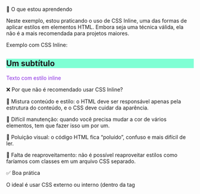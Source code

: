 🧠 O que estou aprendendo

Neste exemplo, estou praticando o uso de CSS Inline, uma das formas de aplicar estilos em elementos HTML. Embora seja uma técnica válida, ela não é a mais recomendada para projetos maiores.

Exemplo com CSS Inline:

<h2 style="background-color: aquamarine;">Um subtítulo</h2>
<p style="color: blueviolet;">Texto com estilo inline</p>

❌ Por que não é recomendado usar CSS Inline?

🔸 Mistura conteúdo e estilo: o HTML deve ser responsável apenas pela estrutura do conteúdo, e o CSS deve cuidar da aparência.

🔸 Difícil manutenção: quando você precisa mudar a cor de vários elementos, tem que fazer isso um por um.

🔸 Poluição visual: o código HTML fica “poluído”, confuso e mais difícil de ler.

🔸 Falta de reaproveitamento: não é possível reaproveitar estilos como faríamos com classes em um arquivo CSS separado.

✅ Boa prática

O ideal é usar CSS externo ou interno (dentro da tag <style> no <head>). Isso torna o código mais limpo, organizado e fácil de manter.

HTML:

<h2 class="subtitulo">Um subtítulo</h2>
<p class="paragrafo">Texto com estilo aplicado via classe CSS</p>

CSS (em um arquivo separado ou dentro da tag <style>):

.subtitulo {
    background-color: aquamarine;
}

.paragrafo {
    color: blueviolet;
}

📘 Conclusão

Mesmo que o CSS inline funcione e seja útil em casos pontuais, ele não é indicado para projetos maiores. Ao separar o CSS do HTML, ganhamos:

📌 Mais organização

📌 Facilidade de manutenção

📌 Reaproveitamento de estilos

📌 Um código mais limpo e profissional


